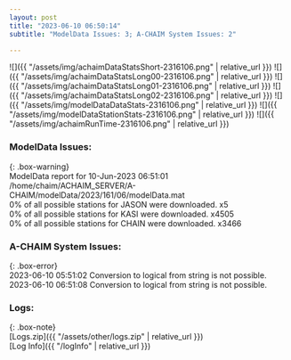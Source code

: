 ```yaml
---
layout: post
title: "2023-06-10 06:50:14"
subtitle: "ModelData Issues: 3; A-CHAIM System Issues: 2"

---
```


![]({{ "/assets/img/achaimDataStatsShort-2316106.png" | relative_url }})
![]({{ "/assets/img/achaimDataStatsLong00-2316106.png" | relative_url }})
![]({{ "/assets/img/achaimDataStatsLong01-2316106.png" | relative_url }})
![]({{ "/assets/img/achaimDataStatsLong02-2316106.png" | relative_url }})
![]({{ "/assets/img/modelDataDataStats-2316106.png" | relative_url }})
![]({{ "/assets/img/modelDataStationStats-2316106.png" | relative_url }})
![]({{ "/assets/img/achaimRunTime-2316106.png" | relative_url }})


### ModelData Issues:  
  
{: .box-warning}  
 ModelData report for 10-Jun-2023 06:51:01   
 /home/chaim/ACHAIM_SERVER/A-CHAIM/modelData/2023/161/06/modelData.mat   
 0% of all possible stations for JASON were downloaded. x5   
 0% of all possible stations for KASI were downloaded. x4505   
 0% of all possible stations for CHAIN were downloaded. x3466   
  
### A-CHAIM System Issues:  
  
{: .box-error}  
2023-06-10 05:51:02 Conversion to logical from string is not possible.  
2023-06-10 06:51:08 Conversion to logical from string is not possible.  

### Logs:  
  
{: .box-note}  
[Logs.zip]({{ "/assets/other/logs.zip" | relative_url }})  
[Log Info]({{ "/logInfo" | relative_url }})  
